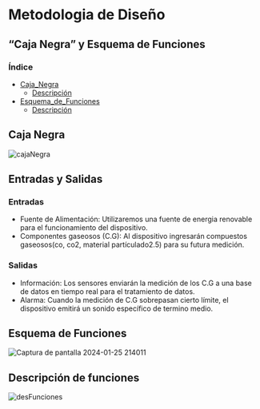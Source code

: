 # Metodologia de Diseño
## “Caja Negra” y Esquema de Funciones

### Índice
* [Caja_Negra](#Caja_Negra)
   * [Descripción](#Entradas_y_salidas)
* [Esquema_de_Funciones](#Esquema_de_Funciones)
   * [Descripción](#Descripción)
## Caja Negra
![cajaNegra](https://github.com/Dooncito/fundamentos-de-dise-o/assets/150297045/bad4b4ad-dea5-4aa3-99af-ee96d1eaf2f3)



## Entradas y Salidas
### Entradas

* Fuente de Alimentación: Utilizaremos una fuente de energia renovable para el funcionamiento del dispositivo.
* Componentes gaseosos (C.G): Al dispositivo ingresarán compuestos gaseosos(co, co2, material partículado2.5) para su futura medición.

### Salidas
* Información: Los sensores enviarán la medición de los C.G a una base de datos en tiempo real para el tratamiento de datos.
* Alarma: Cuando la medición de C.G sobrepasan cierto límite, el dispositivo emitirá un sonido específico de termino medio.

## Esquema de Funciones

![Captura de pantalla 2024-01-25 214011](https://github.com/Dooncito/fundamentos-de-dise-o/assets/156021864/b6135f5c-b693-4c02-a775-9a94344c6e79)

## Descripción de funciones
![desFunciones](https://github.com/Dooncito/fundamentos-de-dise-o/assets/150297045/21002956-80c0-44c4-bfca-b49bed3baea3)

